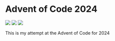 Advent of Code 2024
===================

![](https://img.shields.io/badge/day%20📅-11-blue)
![](https://img.shields.io/badge/stars%20⭐-8-yellow)
![](https://img.shields.io/badge/days%20completed-4-red)

This is my attempt at the Advent of Code for 2024
